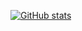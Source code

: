[![GitHub stats](https://github-readme-stats.vercel.app/api?username=z3r0si6n41)](https://github.com/z3r0si6n41/github-readme-stats)

